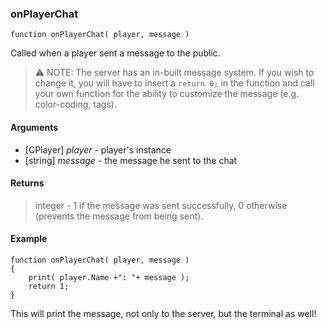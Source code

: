 ### onPlayerChat
```Squirrel
function onPlayerChat( player, message )
```

Called when a player sent a message to the public.
> :warning: NOTE: The server has an in-built message system. If you wish to change it, you will have to insert a `return 0;` in the function and call your own function for the ability to customize the message (e.g. color-coding, tags).

#### Arguments

- [CPlayer] *player* - player's instance
- [string] *message* - the message he sent to the chat

#### Returns
> integer - 1 if the message was sent successfully, 0 otherwise (prevents the message from being sent).

#### Example
```Squirrel
function onPlayerChat( player, message )
{
    print( player.Name +": "+ message );
    return 1;
}
```

This will print the message, not only to the server, but the terminal as well!